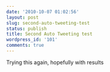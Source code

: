 ```yaml
---
date: '2010-10-07 01:02:56'
layout: post
slug: second-auto-tweeting-test
status: publish
title: Second Auto Tweeting test
wordpress_id: '101'
comments: true
---
```


Trying this again, hopefully with results
